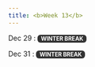 ```yaml
---
title: <b>Week 13</b> 
---
```


Dec 29
: <span style="background:#333;color:#fff;font-weight:700;padding:0.1em 0.6em;border-radius:6px;display:inline-block;font-size:0.8em;">
  WINTER BREAK
</span>

Dec 31
: <span style="background:#333;color:#fff;font-weight:700;padding:0.1em 0.6em;border-radius:6px;display:inline-block;font-size:0.8em;">
  WINTER BREAK
</span>